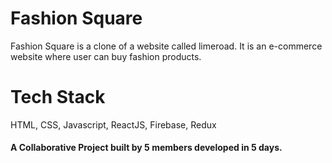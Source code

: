 <h1>Fashion Square</h1>
Fashion Square is a clone of a website called limeroad. It is an e-commerce website where user can buy fashion products. 

<h1>Tech Stack</h1>
HTML, CSS, Javascript, ReactJS, Firebase, Redux

<h4>A Collaborative Project built by 5 members developed in 5 days. </h4>
